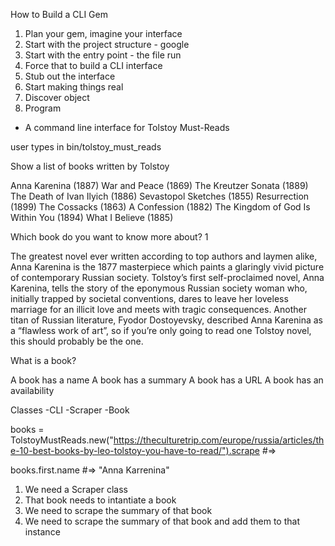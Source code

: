 How to Build a CLI Gem

1. Plan your gem, imagine your interface
2. Start with the project structure - google
3. Start with the entry point - the file run
4. Force that to build a CLI interface
5. Stub out the interface
6. Start making things real
7. Discover object
8. Program


- A command line interface for Tolstoy Must-Reads

user types in bin/tolstoy_must_reads

Show a list of books written by Tolstoy

Anna Karenina (1887)
War and Peace (1869)
The Kreutzer Sonata (1889)
The Death of Ivan Ilyich (1886)
Sevastopol Sketches (1855)
Resurrection (1899)
The Cossacks (1863)
A Confession (1882)
The Kingdom of God Is Within You (1894)
What I Believe (1885)

Which book do you want to know more about?
1

The greatest novel ever written according to top authors and laymen alike, Anna Karenina is the 1877 masterpiece which paints a glaringly vivid picture of contemporary Russian society. Tolstoy’s first self-proclaimed novel, Anna Karenina, tells the story of the eponymous Russian society woman who, initially trapped by societal conventions, dares to leave her loveless marriage for an illicit love and meets with tragic consequences. Another titan of Russian literature, Fyodor Dostoyevsky, described Anna Karenina as a “flawless work of art”, so if you’re only going to read one Tolstoy novel, this should probably be the one.



What is a book?

A book has a name
A book has a summary
A book has a URL
A book has an availability

Classes
    -CLI
        -Scraper
            -Book        


books = TolstoyMustReads.new("https://theculturetrip.com/europe/russia/articles/the-10-best-books-by-leo-tolstoy-you-have-to-read/").scrape #=> <Book>

books.first.name #=> "Anna Karrenina"

1. We need a Scraper class
2. That book needs to intantiate a book
3. We need to scrape the summary of that book
4. We need to scrape the summary of that book and add them to that instance